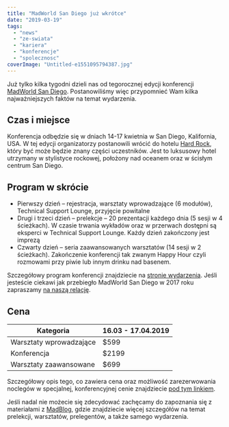 ```yaml
---
title: "MadWorld San Diego już wkrótce"
date: "2019-03-19"
tags:
  - "news"
  - "ze-swiata"
  - "kariera"
  - "konferencje"
  - "spolecznosc"
coverImage: "Untitled-e1551095794387.jpg"
---
```


Już tylko kilka tygodni dzieli nas od tegorocznej edycji konferencji
[MadWorld San Diego](https://www.madcapsoftware.com/conference/madworld-2019/).
Postanowiliśmy więc przypomnieć Wam kilka najważniejszych faktów na temat
wydarzenia.

## Czas i miejsce

Konferencja odbędzie się w dniach 14-17 kwietnia w San Diego, Kalifornia, USA. W
tej edycji organizatorzy postanowili wrócić do hotelu
[Hard Rock](http://www.hardrockhotelsd.com/), który być może będzie znany części
uczestników. Jest to luksusowy hotel utrzymany w stylistyce rockowej, położony
nad oceanem oraz w ścisłym centrum San Diego.

## Program w skrócie

- Pierwszy dzień – rejestracja, warsztaty wprowadzające (6 modułów), Technical
  Support Lounge, przyjęcie powitalne
- Drugi i trzeci dzień – prelekcje – 20 prezentacji każdego dnia (5 sesji w 4
  ścieżkach). W czasie trwania wykładów oraz w przerwach dostępni są eksperci w
  Technical Support Lounge. Każdy dzień zakończony jest imprezą
- Czwarty dzień – seria zaawansowanych warsztatów (14 sesji w 2 ścieżkach).
  Zakończenie konferencji tak zwanym Happy Hour czyli rozmowami przy piwie lub
  innym drinku nad basenem.

Szczegółowy program konferencji znajdziecie na
[stronie wydarzenia](https://www.madcapsoftware.com/conference/madworld-2019/schedule/#content).
Jeśli jesteście ciekawi jak przebiegło MadWorld San Diego w 2017 roku zapraszamy
[na naszą relację](http://techwriter.pl/madworld-2017-relacja/).

## Cena

| Kategoria               | 16.03 - 17.04.2019 |
| ----------------------- | ------------------ |
| Warsztaty wprowadzające | $599               |
| Konferencja             | $2199              |
| Warsztaty zaawansowane  | $699               |

Szczegółowy opis tego, co zawiera cena oraz możliwość zarezerwowania noclegów w
specjalnej, konferencyjnej cenie znajdziecie
[pod tym linkiem](https://www.madcapsoftware.com/conference/madworld-2019/pricing.aspx#content).

Jeśli nadal nie możecie się zdecydować zachęcamy do zapoznania się z materiałami
z [MadBlog](https://www.madcapsoftware.com/blog/), gdzie znajdziecie więcej
szczegółów na temat prelekcji, warsztatów, prelegentów, a także samego
wydarzenia.
